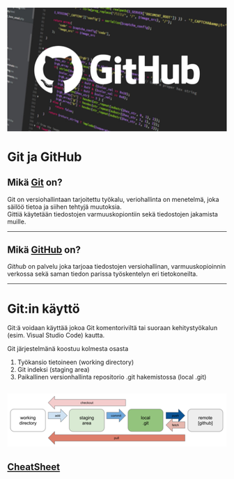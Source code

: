 ![](github-cover.jpg)

# **Git ja GitHub**
## Mikä [Git](https://git-scm.com/) on?
Git on versiohallintaan tarjoitettu työkalu, veriohallinta on menetelmä, joka säilöö tietoa ja siihen tehtyjä muutoksia.  
Gittiä käytetään tiedostojen varmuuskopiontiin sekä tiedostojen jakamista muille.

--- 
## Mikä [GitHub](https://github.com/) on?
*Github* on palvelu joka tarjoaa tiedostojen versiohallinan, varmuuskopioinnin verkossa sekä saman tiedon parissa työskentelyn eri tietokoneilta.

---

# Git:in käyttö
Git:ä voidaan käyttää jokoa Git komentoriviltä tai suoraan kehitystyökalun (esim. Visual Studio Code) kautta.

Git järjestelmänä koostuu kolmesta osasta

1. Työkansio tietoineen (working directory)
2. Git indeksi (staging area)
3. Paikallinen versionhallinta repositorio .git hakemistossa (local .git)

![](gittoiminta.png)
---

## [CheatSheet](https://www.atlassian.com/git/tutorials/atlassian-git-cheatsheet)